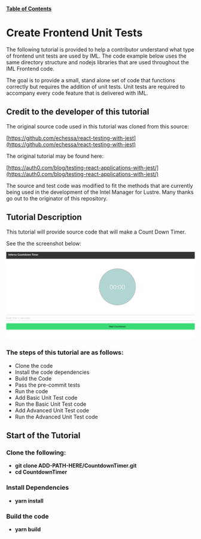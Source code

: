 [**Table of Contents**](index.md)

# Create **Frontend** Unit Tests

The following tutorial is provided to help a contributor understand what type of frontend unit tests are used by IML. The code example below uses the same directory structure and nodejs libraries that are used throughout the IML Frontend code. 

The goal is to provide a small, stand alone set of code that functions correctly but requires the addition of unit tests. Unit tests are required to accompany every code feature that is delivered with IML.

## Credit to the developer of this tutorial
The original source code used in this tutorial was cloned from this source: 

[https://github.com/echessa/react-testing-with-jest](https://github.com/echessa/react-testing-with-jest)

The original tutorial may be found here: 

[https://auth0.com/blog/testing-react-applications-with-jest/](https://auth0.com/blog/testing-react-applications-with-jest/)

The source and test code was modified to fit the methods that are currently being used in the development of the Intel Manager for Lustre. Many thanks go out to the originator of this repository.

## Tutorial Description
This tutorial will provide source code that will make a Count Down Timer. 

See the the screenshot below:

![count_down_timer.png](md_Graphics/count_down_timer.png)

### The steps of this tutorial are as follows:
* Clone the code
* Install the code dependencies
* Build the Code
* Pass the pre-commit tests
* Run the code
* Add Basic Unit Test code
* Run the Basic Unit Test code
* Add Advanced Unit Test code
* Run the Advanced Unit Test code

## Start of the Tutorial

### Clone the following:
* **git clone ADD-PATH-HERE/CountdownTimer.git**
* **cd CountdownTimer**

### Install Dependencies
* **yarn install**

### Build the code
* **yarn build**
